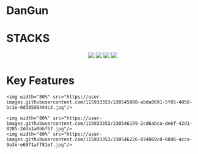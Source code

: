 # DanGun

# STACKS
<div align="center">
	<img src="https://img.shields.io/badge/Unity-FFFFFF?style=flat&logo=Unity&logoColor=white" />
	<img src="https://img.shields.io/badge/HTML5-E34F26?style=flat&logo=HTML5&logoColor=white" />
	<img src="https://img.shields.io/badge/Visual Studio-5C2D91?style=flat&logo=Visual Studio&logoColor=white" />
	<img src="https://img.shields.io/badge/.NET-512BD4?style=flat&logo=.NET&logoColor=white"/>
</div>

# Key Features
	<img width="80%" src="https://user-images.githubusercontent.com/115933353/230545808-abda0691-5f85-4058-bc1e-0d385d6444c2.jpg"/>

	<img width="80%" src="https://user-images.githubusercontent.com/115933353/230546159-2cd6abca-de6f-42d1-8285-2dda1a0bbf57.jpg"/>
	<img width="80%" src="https://user-images.githubusercontent.com/115933353/230546226-074069cd-60d6-4cca-9a3e-e6971aff81ef.jpg"/>
